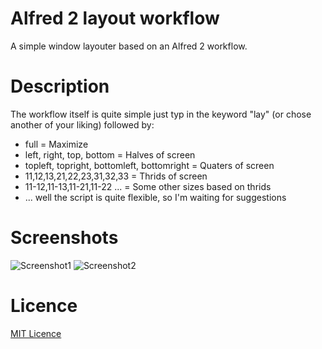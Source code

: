 Alfred 2 layout workflow
========================

A simple window layouter based on an Alfred 2 workflow.

# Description

The workflow itself is quite simple just typ in the keyword "lay" (or chose another of your liking) followed by:
* full = Maximize
* left, right, top, bottom = Halves of screen
* topleft, topright, bottomleft, bottomright = Quaters of screen
* 11,12,13,21,22,23,31,32,33 = Thrids of screen
* 11-12,11-13,11-21,11-22 ... = Some other sizes based on thrids
* ... well the script is quite flexible, so I'm waiting for suggestions

# Screenshots

![Screenshot1](https://dl.dropboxusercontent.com/u/3815280/Bildschirmfoto%202013-09-24%20um%2013.54.58.png)
![Screenshot2](https://dl.dropboxusercontent.com/u/3815280/Bildschirmfoto%202013-09-24%20um%2013.55.22.png)

# Licence

[MIT Licence](http://opensource.org/licenses/MIT)

